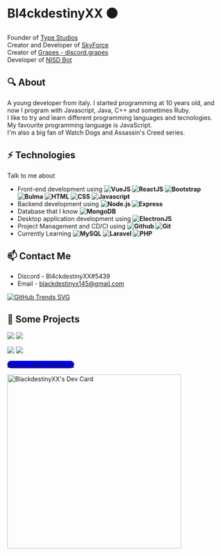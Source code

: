 # Bl4ckdestinyXX ⚫
Founder of [Type Studios](https://discord.gg/USUhuUM3He) <br>
Creator and Developer of  [SkyForce](https://discord.gg/xJ6Qmn2AWw) <br>
Creator of [Grapes - discord.grapes](https://github.com/BlackdestinyXX/Grapes-discord.grapes) <br>
Developer of [NISD Bot](https://discord.com/api/oauth2/authorize?client_id=734535353473433729&permissions=8&scope=bot)
 
## 🔍 About
A young developer from italy. I started programming at 10 years old, and now I program with Javascript, Java, C++ and sometimes Ruby. <br>
I like to try and learn different programming languages and tecnologies. <br>
My favourite programming language is JavaScript. <br>
I'm also a big fan of Watch Dogs and Assassin's Creed series.

## ⚡ Technologies
Talk to me about
- Front-end development using **![VueJS](https://img.shields.io/badge/-VueJS-black?&logo=vue.js) ![ReactJS](https://img.shields.io/badge/-ReactJS-black?&logo=react) ![Bootstrap](https://img.shields.io/badge/-Bootstrap-black?&logo=bootstrap) ![Bulma](https://img.shields.io/badge/-Bulma-black?&logo=bulma) ![HTML](https://img.shields.io/badge/-HTML-black?&logo=html5) ![CSS](https://img.shields.io/badge/-CSS-black?&logo=css3) ![Javascript](https://img.shields.io/badge/-Javascript-black?&logo=javascript)**
- Backend development using **![Node.js](https://img.shields.io/badge/-Node.js-black?&logo=node.js) ![Express](https://img.shields.io/badge/-Express-black?&logo=express)**
- Database that I know **![MongoDB](https://img.shields.io/badge/-MongoDB-black?&logo=mongodb)**
- Desktop application development using **![ElectronJS](https://img.shields.io/badge/-Electron-black?&logo=electron)**
- Project Management and CD/CI using **![Github](https://img.shields.io/badge/-Github-black?&logo=github) ![Git](https://img.shields.io/badge/-Git-black?&logo=git)**
- Currently Learning **![MySQL](https://img.shields.io/badge/-MySQL-black?&logo=mysql) ![Laravel](https://img.shields.io/badge/-Laravel-black?&logo=laravel) ![PHP](https://img.shields.io/badge/-PHP-black?&logo=php)**

## 📫 Contact Me
- Discord - Bl4ckdestinyXX#5439
- Email - blackdestinyx145@gmail.com

[![GitHub Trends SVG](https://api.githubtrends.io/user/svg/BlackdestinyXX/langs?time_range=one_year&use_percent=True&theme=dark)](https://githubtrends.io)

## 🚀 Some Projects
[![](https://github-readme-stats.vercel.app/api/pin/?username=blackdestinyxx&repo=node-keypress&theme=blueberry)](https://github.com/blackdestinyxx/node-keypress)
[![](https://github-readme-stats.vercel.app/api/pin/?username=blackdestinyxx&repo=DiscordUserLookup&theme=blueberry)](https://github.com/blackdestinyxx/DiscordUserLookup)

[![](https://github-readme-stats.vercel.app/api/pin/?username=blackdestinyxx&repo=NyanTerminal&theme=blueberry)](https://github.com/blackdestinyxx/NyanTerminal)
[![](https://github-readme-stats.vercel.app/api/pin/?username=blackdestinyxx&repo=Cpiupiu&theme=blueberry)](https://github.com/blackdestinyxx/Cpiupiu)

<a style="background-color: blue !important; border-radius: 10px !important" href="https://discord.gg/qwBeHd7qBd">Join my Discord Server</button>

<a href="https://app.daily.dev/BlackdestinyXX"><img src="https://api.daily.dev/devcards/d9882538452540cc9ecc512e86b8fbf0.png?r=vui" width="400" alt="BlackdestinyXX's Dev Card"/></a>
